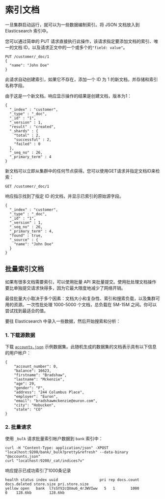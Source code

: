 # 索引文档

一旦集群启动运行，就可以为一些数据编制索引。将 JSON 文档放入到 Elasticsearch 索引中。

您可以通过简单的 PUT 请求直接执行此操作，该请求指定要添加文档的索引、唯一的文档 ID，以及请求正文中的一个或多个的`"field: value"`。
```
PUT /customer/_doc/1
{
  "name": "John Doe"
}
```
此请求自动创建索引，如果它不存在，添加一个 ID 为 1 的新文档，并存储和索引名称字段。

由于这是一个新文档，响应显示操作的结果是创建文档，版本为1：
```
{
  "_index" : "customer",
  "_type" : "_doc",
  "_id" : "1",
  "_version" : 1,
  "result" : "created",
  "_shards" : {
    "total" : 2,
    "successful" : 2,
    "failed" : 0
  },
  "_seq_no" : 26,
  "_primary_term" : 4
}
```

新文档可以立即从集群中的任何节点获得。您可以使用GET请求并指定文档ID来检索：
```
GET /customer/_doc/1
```

响应指示找到了指定 ID 的文档，并显示已索引的原始源字段。
```
{
  "_index" : "customer",
  "_type" : "_doc",
  "_id" : "1",
  "_version" : 1,
  "_seq_no" : 26,
  "_primary_term" : 4,
  "found" : true,
  "_source" : {
    "name": "John Doe"
  }
}
```

## 批量索引文档

如果有很多文档需要索引，可以使用批量 API 来批量提交。使用批处理文档操作要比单独提交请求快得多，因为它最大限度地减少了网络开销。

最佳批量大小取决于多个因素：文档大小和复杂性、索引和搜索负载，以及集群可用的资源。一次性批处理 1000-5000 个文档，总负载在 5M-15M 之间。你可以尝试找到最适合的值。

要往 Elasticsearch 中录入一些数据，然后开始搜索和分析：

### 1. 下载源数据

下载 [`accounts.json`](https://github.com/elastic/elasticsearch/blob/master/docs/src/test/resources/accounts.json?raw=true) 示例数据集。此随机生成的数据集的文档表示具有以下信息的用户帐户：
```
{
    "account_number": 0,
    "balance": 16623,
    "firstname": "Bradshaw",
    "lastname": "Mckenzie",
    "age": 29,
    "gender": "F",
    "address": "244 Columbus Place",
    "employer": "Euron",
    "email": "bradshawmckenzie@euron.com",
    "city": "Hobucken",
    "state": "CO"
}
```

### 2. 批量请求

使用 `_bulk` 请求批量索引帐户数据到 `bank` 索引中：
```
curl -H "Content-Type: application/json" -XPOST "localhost:9200/bank/_bulk?pretty&refresh" --data-binary "@accounts.json"
curl "localhost:9200/_cat/indices?v"
```

响应提示已成功索引了1000条记录
```
health status index uuid                   pri rep docs.count docs.deleted store.size pri.store.size
yellow open   bank  l7sSYV2cQXmu6_4rJWVIww   5   1       1000            0    128.6kb        128.6kb
```

